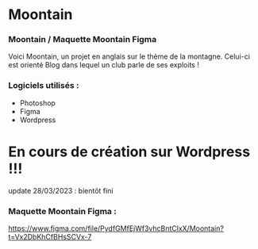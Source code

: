 # Moontain
### Moontain / Maquette Moontain Figma

Voici Moontain, un projet en anglais sur le thème de la montagne. Celui-ci est orienté Blog dans lequel un club parle de ses exploits !

### Logiciels utilisés :

  - Photoshop
  - Figma
  - Wordpress
  


# En cours de création sur Wordpress !!!
update 28/03/2023 : bientôt fini

  
### Maquette Moontain Figma :

https://www.figma.com/file/PydfGMfEjWf3vhcBntClxX/Moontain?t=Vx2DbKhCfBHsSCVx-7
